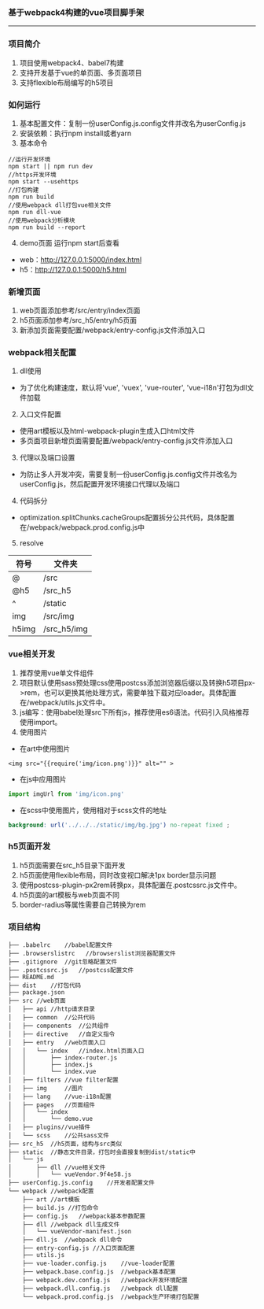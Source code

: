 ### 基于webpack4构建的vue项目脚手架

---

### 项目简介
1. 项目使用webpack4、babel7构建
2. 支持开发基于vue的单页面、多页面项目
3. 支持flexible布局编写的h5项目

### 如何运行
1. 基本配置文件：复制一份userConfig.js.config文件并改名为userConfig.js
2. 安装依赖：执行npm install或者yarn
3. 基本命令
```
//运行开发环境
npm start || npm run dev
//https开发环境
npm start --usehttps
//打包构建
npm run build
//使用webpack dll打包vue相关文件
npm run dll-vue
//使用webpack分析模块
npm run build --report
```
4. demo页面 运行npm start后查看
- web：http://127.0.0.1:5000/index.html
- h5：http://127.0.0.1:5000/h5.html

### 新增页面
1. web页面添加参考/src/entry/index页面
2. h5页面添加参考/src_h5/entry/h5页面
3. 新添加页面需要配置/webpack/entry-config.js文件添加入口

### webpack相关配置
1. dll使用
- 为了优化构建速度，默认将'vue', 'vuex', 'vue-router', 'vue-i18n'打包为dll文件加载
2. 入口文件配置
- 使用art模板以及html-webpack-plugin生成入口html文件
- 多页面项目新增页面需要配置/webpack/entry-config.js文件添加入口
3. 代理以及端口设置
- 为防止多人开发冲突，需要复制一份userConfig.js.config文件并改名为userConfig.js，然后配置开发环境接口代理以及端口
4. 代码拆分
- optimization.splitChunks.cacheGroups配置拆分公共代码，具体配置在/webpack/webpack.prod.config.js中
5. resolve

符号 | 文件夹
---|---
@ | /src
@h5 | /src_h5
^ | /static
img | /src/img
h5img | /src_h5/img

### vue相关开发
1. 推荐使用vue单文件组件
2. 项目默认使用sass预处理css使用postcss添加浏览器后缀以及转换h5项目px->rem，也可以更换其他处理方式，需要单独下载对应loader。具体配置在/webpack/utils.js文件中。
3. js编写：使用babel处理src下所有js，推荐使用es6语法。代码引入风格推荐使用import。
4. 使用图片
- 在art中使用图片
```
<img src="{{require('img/icon.png')}}" alt="" >
```
- 在js中应用图片
``` javascript
import imgUrl from 'img/icon.png'
```
- 在scss中使用图片，使用相对于scss文件的地址
``` scss
background: url('../../../static/img/bg.jpg') no-repeat fixed ;
```

### h5页面开发
1. h5页面需要在src_h5目录下面开发
2. h5页面使用flexible布局，同时改变视口解决1px border显示问题
3. 使用postcss-plugin-px2rem转换px，具体配置在.postcssrc.js文件中。
4. h5页面的art模板与web页面不同
5. border-radius等属性需要自己转换为rem

### 项目结构
```
├── .babelrc    //babel配置文件
├── .browserslistrc   //browserslist浏览器配置文件
├── .gitignore  //git忽略配置文件
├── .postcssrc.js   //postcss配置文件
├── README.md
├── dist    //打包代码
├── package.json
├── src //web页面
│   ├── api //http请求目录
│   ├── common  //公共代码
│   ├── components  //公共组件
│   ├── directive   //自定义指令
│   ├── entry   //web页面入口
│   │   └── index   //index.html页面入口
│   │       ├── index-router.js
│   │       ├── index.js
│   │       └── index.vue
│   ├── filters //vue filter配置
│   ├── img     //图片
│   ├── lang    //vue-i18n配置
│   ├── pages   //页面组件
│   │   └── index
│   │       └── demo.vue
│   ├── plugins//vue插件
│   └── scss    //公共sass文件
├── src_h5  //h5页面，结构与src类似
├── static  //静态文件目录，打包时会直接复制到dist/static中
│   └── js
│       ├── dll //vue相关文件
│       │   └── vueVendor.9f4e58.js
├── userConfig.js.config    //开发者配置文件
└── webpack //webpack配置
    ├── art //art模板
    ├── build.js //打包命令
    ├── config.js   //webpack基本参数配置
    ├── dll //webpack dll生成文件
    │   └── vueVendor-manifest.json
    ├── dll.js  //webpack dll命令
    ├── entry-config.js //入口页面配置
    ├── utils.js
    ├── vue-loader.config.js    //vue-loader配置
    ├── webpack.base.config.js  //webpack基本配置
    ├── webpack.dev.config.js   //webpack开发环境配置
    ├── webpack.dll.config.js   //webpack dll配置
    └── webpack.prod.config.js  //webpack生产环境打包配置
```
